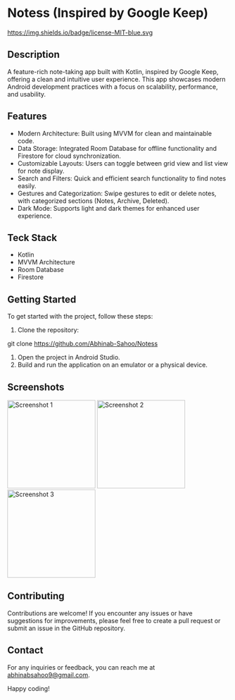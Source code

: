 # Notess (Inspired by Google Keep)

https://img.shields.io/badge/license-MIT-blue.svg

## Description

A feature-rich note-taking app built with Kotlin, inspired by Google Keep, offering a clean and intuitive user experience. This app showcases modern Android development practices with a focus on scalability, performance, and usability.

## Features

- Modern Architecture: Built using MVVM for clean and maintainable code.
- Data Storage: Integrated Room Database for offline functionality and Firestore for cloud synchronization.
- Customizable Layouts: Users can toggle between grid view and list view for note display.
- Search and Filters: Quick and efficient search functionality to find notes easily.
- Gestures and Categorization: Swipe gestures to edit or delete notes, with categorized sections (Notes, Archive, Deleted).
- Dark Mode: Supports light and dark themes for enhanced user experience.

## Teck Stack


- Kotlin
- MVVM Architecture
- Room Database
- Firestore

## Getting Started

To get started with the project, follow these steps:

1. Clone the repository:

git clone https://github.com/Abhinab-Sahoo/Notess

1. Open the project in Android Studio.
2. Build and run the application on an emulator or a physical device.

## Screenshots

<img src="https://github.com/user-attachments/assets/aaee949a-50f7-4540-b95c-874e6a576d7a" alt="Screenshot 1" width="200">
<img src="https://github.com/user-attachments/assets/b2064f8d-3cbb-496a-b9cb-11961750a57a" alt="Screenshot 2" width="200">
<img src="https://github.com/user-attachments/assets/e8b7f11c-16e7-4616-a219-3dec555eb158" alt="Screenshot 3" width="200">


## Contributing

Contributions are welcome! If you encounter any issues or have suggestions for improvements,
please feel free to create a pull request or submit an issue in the GitHub repository.

## Contact

For any inquiries or feedback, you can reach me at [abhinabsahoo9@gmail.com](mailto:abhinabsahoo9@gmail.com).

Happy coding!

